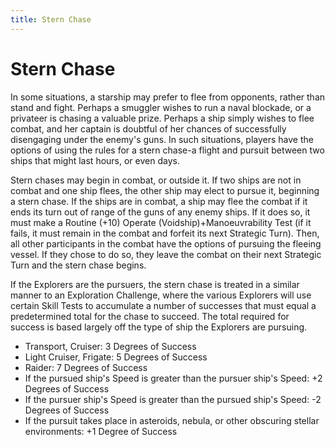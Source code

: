 ```yaml
---
title: Stern Chase
---
```

# Stern Chase 

In some situations, a starship may prefer to flee from opponents, rather than stand and fight. Perhaps a smuggler wishes to run a naval blockade, or a privateer is chasing a valuable prize. Perhaps a ship simply wishes to flee combat, and her captain is doubtful of her chances of successfully disengaging under the enemy's guns. In such situations, players have the options of using the rules for a stern chase-a flight and pursuit between two ships that might last hours, or even days.

Stern chases may begin in combat, or outside it. If two ships are not in combat and one ship flees, the other ship may elect to pursue it, beginning a stern chase. If the ships are in combat, a ship may flee the combat if it ends its turn out of range of the guns of any enemy ships. If it does so, it must make a Routine (+10) Operate (Voidship)+Manoeuvrability Test (if it fails, it must remain in the combat and forfeit its next Strategic Turn). Then, all other participants in the combat have the options of pursuing the fleeing vessel. If they chose to do so, they leave the combat on their next Strategic Turn and the stern chase begins.

If the Explorers are the pursuers, the stern chase is treated in a similar manner to an Exploration Challenge, where the various Explorers will use certain Skill Tests to accumulate a number of successes that must equal a predetermined total for the chase to succeed. The total required for success is based largely off the type of ship the Explorers are pursuing.

-   Transport, Cruiser: 3 Degrees of Success
-   Light Cruiser, Frigate: 5 Degrees of Success
-   Raider: 7 Degrees of Success
-   If the pursued ship's Speed is greater than the pursuer ship's Speed: +2 Degrees of Success
-   If the pursuer ship's Speed is greater than the pursued ship's Speed: -2 Degrees of Success
-   If the pursuit takes place in asteroids, nebula, or other obscuring stellar environments: +1 Degree of Success

To obtain these, the Explorers may test the following Skills as if they were participating in an Exploration Challenge: Tech- Use, Operate (Voidship), Command, and Scrutiny (at the Game Master's discretion other Skills may apply, and the required successes may vary). As with Exploration Challenges, each Explorer may test each of these Skills once, with the default difficulty being Challenging. Success on a Skill Test will reduce the difficulty of subsequent Tests by one step. Degrees of success add an equal number of degrees of success towards successfully completing the stern chase. Conversely, failing a Skill Test makes subsequent Tests one degree more difficult, and each degree of failure removes one degree of success from the total.

If the Explorers manage to accumulate enough degrees of success to accomplish the stern chase, they bring their quarry to heel. The fleeing ship may surrender, or combat begins as the ship desperately tries to fight its pursuer (follow the rules for space combat). If they fail, their quarry escapes into the vastness of the void.

It is possible, of course, that the Explorers are the ones being pursued. In that case, the same rules are used (the Explorers must still accumulate a certain amount of successes to successfully escape from their pursuers), with several minor changes. The pursuing ship is now what sets the base number of successes, meaning the Explorers are still the ones attempting the Skill Tests. Also, if the Explorers (the ones being pursued) have a faster ship, they make the Challenge easier, and if they have a slower ship, they make the Challenge more difficult (reverse the penalties and benefits listed above). In addition, if the Explorers use celestial phenomena to their advantage, by fleeing through asteroids or nebulas, they make the Challenge one degree less difficult. If the Explorers succeed, they are the ones who escape into the vastness of space, and if they fail, they are the ones who must make the difficult choice to fight or surrender.

In either version of the stern chase, the time it takes to accomplish a stern chase roughly equals two hours per degree of success required to successfully accomplish it. This time will be spent whether or not the chase is successful.

Remember, a while a Stern Chase takes place, both ships are visible to each other, but out of range of each other's weapons.
